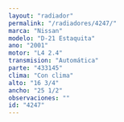 ```yaml
---
layout: "radiador"
permalink: "/radiadores/4247/"
marca: "Nissan"
modelo: "D-21 Estaquita"
ano: "2001"
motor: "L4 2.4"
transmision: "Automática"
parte: "433145"
clima: "Con clima"
alto: "16 3/4"
ancho: "25 1/2"
observaciones: ""
id: "4247"
---
```


